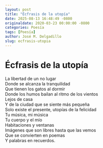 ```yaml
---
layout: post
title: "Écfrasis de la utopía"
date: 2025-08-13 16:48:49 -0800
originaldate: 2020-03-23 00:00:00 -0800
categories: Poesía
tags: [Poesía]
author: José M. Delgadillo
slug: ecfrasis-utopia
---
```


# Écfrasis de la utopía

La libertad de un no lugar  
Donde se alcanza la tranquilidad  
Que tienen los gatos al dormir  
Donde los humos bailan al ritmo de los vientos  
Lejos de casa  
Y de la ciudad que se siente más pequeña  
Solo existe el presente, utopías de la felicidad  
Tu música, mi música  
Tu cuerpo y el mío  
Habitaciones y ventanas  
Imágenes que son libres hasta que las vemos  
Que se convierten en poemas  
Y palabras en recuerdos.